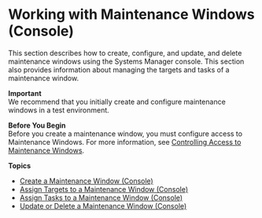 # Working with Maintenance Windows \(Console\)<a name="sysman-maintenance-working"></a>

This section describes how to create, configure, and update, and delete maintenance windows using the Systems Manager console\. This section also provides information about managing the targets and tasks of a maintenance window\.

**Important**  
We recommend that you initially create and configure maintenance windows in a test environment\. 

**Before You Begin**  
Before you create a maintenance window, you must configure access to Maintenance Windows\. For more information, see [Controlling Access to Maintenance Windows](sysman-maintenance-permissions.md)\.

**Topics**
+ [Create a Maintenance Window \(Console\)](sysman-maintenance-create-mw.md)
+ [Assign Targets to a Maintenance Window \(Console\)](sysman-maintenance-assign-targets.md)
+ [Assign Tasks to a Maintenance Window \(Console\)](sysman-maintenance-assign-tasks.md)
+ [Update or Delete a Maintenance Window \(Console\)](sysman-maintenance-update.md)